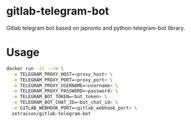 # gitlab-telegram-bot
Gitlab telegram bot based on japronto and python-telegram-bot library.

# Usage

```bash
docker run -it --rm \
  -e TELEGRAM_PROXY_HOST=<proxy_host> \
  -e TELEGRAM_PROXY_PORT=<proxy_port> \
  -e TELEGRAM_PROXY_USERNAME=<username> \
  -e TELEGRAM_PROXY_PASSWORD=<password> \
  -e TELEGRAM_BOT_TOKEN=<bot_token> \
  -e TELEGRAM_BOT_CHAT_ID=<bot_chat_id> \
  -e GITLAB_WEBHOOK_PORT=<gitlab_webhook_port> \
  zetraison/gitlab-telegram-bot